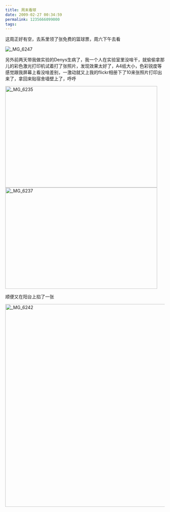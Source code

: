 ```yaml
---
title: 周末看球
date: 2009-02-27 00:34:59
permalink: 1235666099000
tags: 
---
```


<p>这周正好有空，去系里领了张免费的篮球票，周六下午去看</p>  <p><img border="0" alt="_MG_6247" src="http://static.flickr.com/3473/3310184282_be56ab9552.jpg" /></p>  <p>另外前两天带我做实验的Denys生病了，我一个人在实验室里没啥干，就偷偷拿那儿的彩色激光打印机试着打了张照片，发现效果太好了，A4纸大小，色彩锐度等感觉跟我屏幕上看没啥差别，一激动就又上我的flickr相册下了10来张照片打印出来了，拿回来贴宿舍墙壁上了，呼呼</p>  <p><img style="display: inline; margin-left: 0px; margin-right: 0px" border="0" alt="_MG_6235" align="left" src="http://static.flickr.com/3386/3307898188_791f79ea09.jpg" width="480" height="320" /></p>  <p>&#160;&#160;&#160;&#160; <img border="0" alt="_MG_6237" src="http://static.flickr.com/3578/3307071723_64888988c4.jpg" width="480" height="320" /></p>  <p>顺便又在阳台上掐了一张</p>  <p><img style="display: block; float: none; margin-left: auto; margin-right: auto" border="0" alt="_MG_6242" src="http://static.flickr.com/3471/3307905814_62ab0f1d2f_b.jpg" width="960" height="640" /></p>